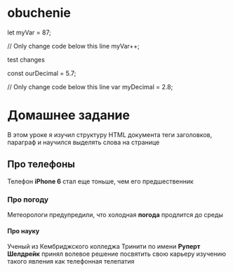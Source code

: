 # obuchenie
let myVar = 87;

// Only change code below this line
myVar++;

test changes

const ourDecimal = 5.7;

// Only change code below this line
var myDecimal = 2.8;

<!DOCTYPE html>
<html lang="en">
<head>
	<meta charset="UTF-8">
	<meta name="description" content="Это страница с домашним заданием">
	<title>Мое домашнее задание</title>
</head>
<body>
<h1><strong>Домашнее задание</strong></h1>
<p>В этом уроке я изучил структуру HTML документа теги заголовков, параграф и научился выделять слова на странице</p>
<h2><strong>Про телефоны</strong></h2>
<p>Телефон <strong>iPhone 6</strong> стал еще тоньше, чем его предшественник</p>
<h3><strong>Про погоду</strong></h3>
<p>Метеорологи предупредили, что холодная <strong>погода</strong> продлится до среды</p>
<h4>Про науку</h4>
<p>Ученый из Кембриджского колледжа Тринити по имени <strong>Руперт Шелдрейк</strong> принял волевое решение посвятить свою карьеру изучению такого явления как телефонная телепатия</p>
</body>
</html>
